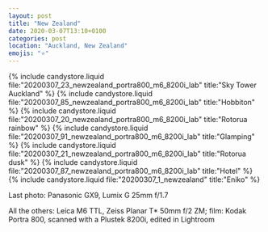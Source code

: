 ```yaml
---
layout: post
title: "New Zealand"
date: 2020-03-07T13:10+0100
categories: post
location: "Auckland, New Zealand"
emojis: "⭐"
---
```


{% include candystore.liquid file:"20200307_23_newzealand_portra800_m6_8200i_lab" title:"Sky Tower Auckland" %}
{% include candystore.liquid file:"20200307_85_newzealand_portra800_m6_8200i_lab" title:"Hobbiton" %}
{% include candystore.liquid file:"20200307_20_newzealand_portra800_m6_8200i_lab" title:"Rotorua rainbow" %}
{% include candystore.liquid file:"20200307_91_newzealand_portra800_m6_8200i_lab" title:"Glamping" %}
{% include candystore.liquid file:"20200307_21_newzealand_portra800_m6_8200i_lab" title:"Rotorua dusk" %}
{% include candystore.liquid file:"20200307_87_newzealand_portra800_m6_8200i_lab" title:"Hotel" %}
{% include candystore.liquid file:"20200307_1_newzealand" title:"Eniko" %}

Last photo: Panasonic GX9, Lumix G 25mm f/1.7

All the others: Leica M6 TTL, Zeiss Planar T* 50mm f/2 ZM; film: Kodak Portra 800, scanned with a Plustek 8200i, edited in Lightroom 
